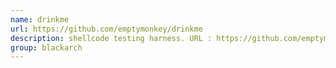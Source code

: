 ```yaml
---
name: drinkme
url: https://github.com/emptymonkey/drinkme
description: shellcode testing harness. URL : https://github.com/emptymonkey/drinkme Groups : blackarch blackarch-exploitation
group: blackarch
---
```

